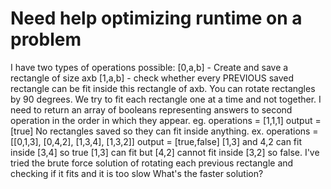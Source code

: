 
# Need help optimizing runtime on a problem


I have two types of operations possible:
[0,a,b] - Create and save a rectangle of size axb
[1,a,b] - check whether every PREVIOUS saved rectangle can be fit inside this rectangle of axb. You can rotate rectangles by 90 degrees. We try to fit each rectangle one at a time and not together.
I need to return an array of booleans representing answers to second operation in the order in which they appear.
eg.
operations = [1,1,1]
output = [true]
No rectangles saved so they can fit inside anything.
ex.
operations = [[0,1,3], [0,4,2], [1,3,4], [1,3,2]]
output = [true,false]
[1,3] and 4,2 can fit inside [3,4] so true
[1,3] can fit but [4,2] cannot fit inside [3,2] so false.
I've tried the brute force solution of rotating each previous rectangle and checking if it fits and it is too slow
What's the faster solution?


        